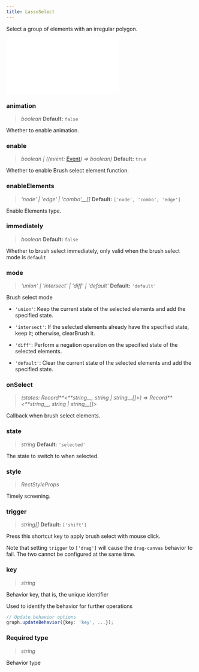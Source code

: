 ```yaml
---
title: LassoSelect
---
```


Select a group of elements with an irregular polygon.

<embed src="@/common/api/behaviors/lasso-select.md"></embed>

### animation

> _boolean_ **Default:** `false`

Whether to enable animation.

### enable

> _boolean \| ((event:_ [Event](/manual/graph-api/event#事件对象属性)_) => boolean)_ **Default:** `true`

Whether to enable Brush select element function.

### enableElements

> _'node' \| 'edge' \| 'combo'\_\_[]_ **Default:** `['node', 'combo', 'edge']`

Enable Elements type.

### immediately

> _boolean_ **Default:** `false`

Whether to brush select immediately, only valid when the brush select mode is `default`

### mode

> _'union' \| 'intersect' \| 'diff' \| 'default'_ **Default:** `'default'`

Brush select mode

- `'union'`: Keep the current state of the selected elements and add the specified state.

- `'intersect'`: If the selected elements already have the specified state, keep it; otherwise, clearBrush it.

- `'diff'`: Perform a negation operation on the specified state of the selected elements.

- `'default'`: Clear the current state of the selected elements and add the specified state.

### onSelect

> _(states:_ _Record**&lt;**string\_\_,_ _string_ _\|_ _string\_\_[]>) =>_ _Record**&lt;**string\_\_,_ _string_ _\|_ _string\_\_[]>_

Callback when brush select elements.

### state

> _string_ **Default:** `'selected'`

The state to switch to when selected.

### style

> _RectStyleProps_

Timely screening.

### trigger

> _string[]_ **Default:** `['shift']`

Press this shortcut key to apply brush select with mouse click.

Note that setting `trigger` to `['drag']` will cause the `drag-canvas` behavior to fail. The two cannot be configured at the same time.

### key

> _string_

Behavior key, that is, the unique identifier

Used to identify the behavior for further operations

```typescript
// Update behavior options
graph.updateBehavior({key: 'key', ...});
```

### <Badge type="success">Required</Badge> type

> _string_

Behavior type
